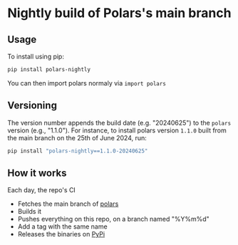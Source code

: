# Nightly build of Polars's main branch
## Usage
To install using pip:

```bash
pip install polars-nightly
```

You can then import polars normaly via `import polars`

## Versioning
The version number appends the build date (e.g. "20240625") to the `polars` version (e.g., "1.1.0"). For instance, to install polars version `1.1.0` built from the main branch on the 25th of June 2024, run:

```bash
pip install "polars-nightly==1.1.0-20240625"
```

## How it works

Each day, the repo's CI
* Fetches the main branch of [polars](https://github.com/pola-rs/polars)
* Builds it
* Pushes everything on this repo, on a branch named "%Y%m%d"
* Add a tag with the same name
* Releases the binaries on [PyPi](https://pypi.org/project/polars-nightly/)
